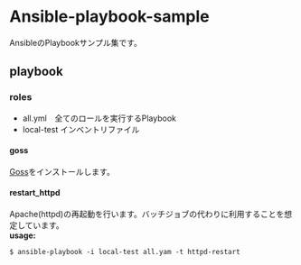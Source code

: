 # Ansible-playbook-sample
AnsibleのPlaybookサンプル集です。

## playbook
### roles
- all.yml　全てのロールを実行するPlaybook
- local-test インベントリファイル
#### goss
[Goss](https://github.com/aelsabbahy/goss)をインストールします。
#### restart_httpd
Apache(httpd)の再起動を行います。バッチジョブの代わりに利用することを想定しています。  
**usage:**

```$ ansible-playbook -i local-test all.yam -t httpd-restart```
